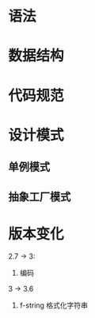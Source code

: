 # 语法


# 数据结构


# 代码规范


# 设计模式
## 单例模式

## 抽象工厂模式


# 版本变化

2.7 -> 3:

1. 编码


3 -> 3.6

1. f-string 格式化字符串
